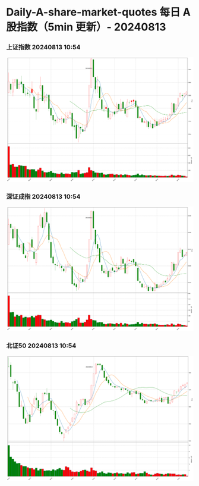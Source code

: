 
# Daily-A-share-market-quotes 每日 A 股指数（5min 更新）- 20240813

### 上证指数 20240813 10:54
![](./fig/2024/8/20240813-sh000001.png)

### 深证成指 20240813 10:54
![](./fig/2024/8/20240813-sz399001.png)

### 北证50 20240813 10:54
![](./fig/2024/8/20240813-bj899050.png)
